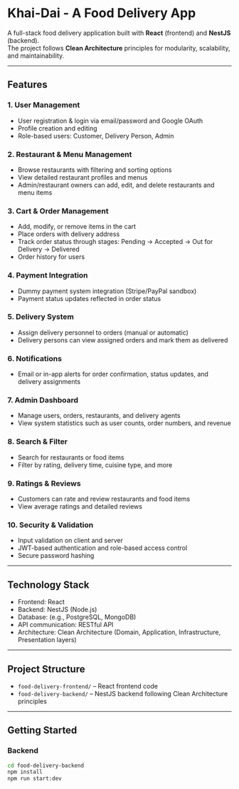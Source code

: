 # Khai-Dai - A Food Delivery App

A full-stack food delivery application built with **React** (frontend) and **NestJS** (backend).  
The project follows **Clean Architecture** principles for modularity, scalability, and maintainability.

---

## Features

### 1. User Management
- User registration & login via email/password and Google OAuth  
- Profile creation and editing  
- Role-based users: Customer, Delivery Person, Admin  

### 2. Restaurant & Menu Management
- Browse restaurants with filtering and sorting options  
- View detailed restaurant profiles and menus  
- Admin/restaurant owners can add, edit, and delete restaurants and menu items  

### 3. Cart & Order Management
- Add, modify, or remove items in the cart  
- Place orders with delivery address  
- Track order status through stages: Pending → Accepted → Out for Delivery → Delivered  
- Order history for users  

### 4. Payment Integration
- Dummy payment system integration (Stripe/PayPal sandbox)  
- Payment status updates reflected in order status  

### 5. Delivery System
- Assign delivery personnel to orders (manual or automatic)  
- Delivery persons can view assigned orders and mark them as delivered  

### 6. Notifications
- Email or in-app alerts for order confirmation, status updates, and delivery assignments  

### 7. Admin Dashboard
- Manage users, orders, restaurants, and delivery agents  
- View system statistics such as user counts, order numbers, and revenue  

### 8. Search & Filter
- Search for restaurants or food items  
- Filter by rating, delivery time, cuisine type, and more  

### 9. Ratings & Reviews
- Customers can rate and review restaurants and food items  
- View average ratings and detailed reviews  

### 10. Security & Validation
- Input validation on client and server  
- JWT-based authentication and role-based access control  
- Secure password hashing  

---

## Technology Stack

- Frontend: React  
- Backend: NestJS (Node.js)  
- Database: (e.g., PostgreSQL, MongoDB)  
- API communication: RESTful API  
- Architecture: Clean Architecture (Domain, Application, Infrastructure, Presentation layers)  

---

## Project Structure

- `food-delivery-frontend/` – React frontend code  
- `food-delivery-backend/` – NestJS backend following Clean Architecture principles  

---

## Getting Started

### Backend

```bash
cd food-delivery-backend
npm install
npm run start:dev

